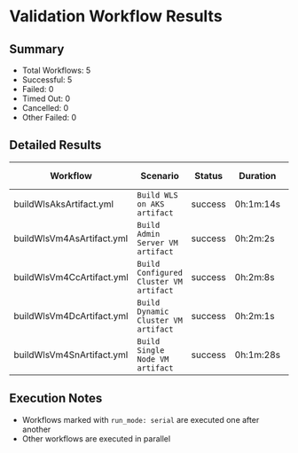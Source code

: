# Validation Workflow Results

## Summary
- Total Workflows: 5
- Successful: 5
- Failed: 0
- Timed Out: 0
- Cancelled: 0
- Other Failed: 0

## Detailed Results

| Workflow | Scenario | Status | Duration | Run URL |
|----------|----------|---------|-----------|----------|
| buildWlsAksArtifact.yml | `Build WLS on AKS artifact` | success | 0h:1m:14s | [View Run](https://github.com/azure-javaee/weblogic-azure/actions/runs/16755238184) |
| buildWlsVm4AsArtifact.yml | `Build Admin Server VM artifact` | success | 0h:2m:2s | [View Run](https://github.com/azure-javaee/weblogic-azure/actions/runs/16755240848) |
| buildWlsVm4CcArtifact.yml | `Build Configured Cluster VM artifact` | success | 0h:2m:8s | [View Run](https://github.com/azure-javaee/weblogic-azure/actions/runs/16755243365) |
| buildWlsVm4DcArtifact.yml | `Build Dynamic Cluster VM artifact` | success | 0h:2m:1s | [View Run](https://github.com/azure-javaee/weblogic-azure/actions/runs/16755245603) |
| buildWlsVm4SnArtifact.yml | `Build Single Node VM artifact` | success | 0h:1m:28s | [View Run](https://github.com/azure-javaee/weblogic-azure/actions/runs/16755247806) |


## Execution Notes
- Workflows marked with `run_mode: serial` are executed one after another
- Other workflows are executed in parallel
